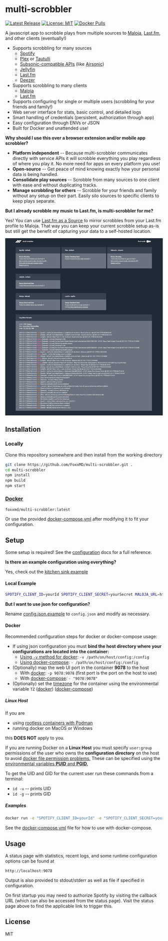 # multi-scrobbler

[![Latest Release](https://img.shields.io/github/v/release/foxxmd/multi-scrobbler)](https://github.com/FoxxMD/multi-scrobbler/releases)
[![License: MIT](https://img.shields.io/badge/License-MIT-yellow.svg)](https://opensource.org/licenses/MIT)
[![Docker Pulls](https://img.shields.io/docker/pulls/foxxmd/multi-scrobbler)](https://hub.docker.com/r/foxxmd/multi-scrobbler)

A javascript app to scrobble plays from multiple sources to [Maloja](https://github.com/krateng/maloja), [Last.fm](https://www.last.fm), and other clients (eventually!)

* Supports scrobbling for many sources
  * [Spotify](/docs/configuration.md#spotify)
  * [Plex](/docs/configuration.md#plex) or [Tautulli](/docs/configuration.md#tautulli)
  * [Subsonic-compatible APIs](/docs/configuration.md#subsonic) (like [Airsonic](https://airsonic.github.io/))
  * [Jellyfin](/docs/configuration.md#jellyfin)
  * [Last.fm](/docs/configuration.md#lastfm-source)
  * [Deezer](/docs/configuration.md#deezer)
* Supports scrobbling to many clients
  * [Maloja](/docs/configuration.md#maloja)
  * [Last.fm](/docs/configuration.md#lastfm)
* Supports configuring for single or multiple users (scrobbling for your friends and family!)
* Web server interface for stats, basic control, and detailed logs
* Smart handling of credentials (persistent, authorization through app)
* Easy configuration through ENVs or JSON
* Built for Docker and unattended use!

**Why should I use this over a browser extension and/or mobile app scrobbler?**

* **Platform independent** -- Because multi-scrobbler communicates directly with service APIs it will scrobble everything you play regardless of where you play it. No more need for apps on every platform you use!
* **Open-source** -- Get peace of mind knowing exactly how your personal data is being handled.
* **Consolidate play sources** -- Scrobble from many sources to one client with ease and without duplicating tracks.
* **Manage scrobbling for others** -- Scrobble for your friends and family without any setup on their part. Easily silo sources to specific clients to keep plays separate.

**But I already scrobble my music to Last.fm, is multi-scrobbler for me?**

Yes! You can use [Last.fm as a Source](/docs/configuration.md#lastfm-source) to mirror scrobbles from your Last.fm profile to Maloja. That way you can keep your current scrobble setup as-is but still get the benefit of capturing your data to a self-hosted location.

<img src="/assets/status-ui.jpg" width="800">

## Installation


### Locally

Clone this repository somewhere and then install from the working directory

```bash
git clone https://github.com/FoxxMD/multi-scrobbler.git .
cd multi-scrobbler
npm install
npm build
npm start
```

### [Docker](https://hub.docker.com/r/foxxmd/multi-scrobbler)

```
foxxmd/multi-scrobbler:latest
```

Or use the provided [docker-compose.yml](/docker-compose.yml) after modifying it to fit your configuration.

## Setup

Some setup is required! See the [configuration](docs/configuration.md) docs for a full reference.

**Is there an example configuration using everything?**

Yes, check out the [kitchen sink example](/docs/kitchensink.md)

#### Local Example
```bash
SPOTIFY_CLIENT_ID=yourId SPOTIFY_CLIENT_SECRET=yourSecret MALOJA_URL=http://domain.tld MALOJA_API_KEY=1234 node index.js
```

**But I want to use json for configuration?**

Rename [config.json.example](/config/config.json.example) to `config.json` and modify as necessary.

#### Docker

Recommended configuration steps for docker or docker-compose usage:

* If using json configuration you must **bind the host directory where your configurations are located into the container:**
  * [Using `-v` method for docker](https://docs.docker.com/storage/bind-mounts/#start-a-container-with-a-bind-mount): `-v /path/on/host/config:/config`
  * [Using docker-compose](https://docs.docker.com/compose/compose-file/compose-file-v3/#short-syntax-3): `- /path/on/host/config:/config`
* (Optionally) map the web UI port in the container **9078** to the host
  * With [docker](https://docs.docker.com/engine/reference/commandline/run/#publish): `-p 9078:9078` (first port is the port on the host to use)
  * With [docker-compose](https://docs.docker.com/compose/compose-file/compose-file-v3/#short-syntax-1): `- "9078:9078"`
* (Optionally) set the [timezone](https://en.wikipedia.org/wiki/List_of_tz_database_time_zones) for the container using the environmental variable `TZ` ([docker](https://docs.docker.com/engine/reference/commandline/run/#env)) ([docker-compose](https://docs.docker.com/compose/compose-file/compose-file-v3/#environment))

##### Linux Host

If you are

* using [rootless containers with Podman](https://developers.redhat.com/blog/2020/09/25/rootless-containers-with-podman-the-basics#why_podman_)
* running docker on MacOS or Windows

this **DOES NOT** apply to you.

If you are running Docker on a **Linux Host** you must specify `user:group` permissions of the user who owns the **configuration directory** on the host to avoid [docker file permission problems.](https://ikriv.com/blog/?p=4698) These can be specified using the [environmental variables **PUID** and **PGID**.](https://docs.linuxserver.io/general/understanding-puid-and-pgid)

To get the UID and GID for the current user run these commands from a terminal:

* `id -u` -- prints UID
* `id -g` -- prints GID

##### Examples

```bash
docker run -e "SPOTIFY_CLIENT_ID=yourId" -e "SPOTIFY_CLIENT_SECRET=yourSecret" -e "MALOJA_URL=http://domain.tld" -e "MALOJA_API_KEY=1234" -e "PUID=1000" -e "PGID=1000" -p 9078:9078 -v /path/on/host/config:/config foxxmd/multi-scrobbler
```

See the [docker-compose.yml](/docker-compose.yml) file for how to use with docker-compose.

## Usage

A status page with statistics, recent logs, and some runtime configuration options can be found at

```
http://localhost:9078
```
Output is also provided to stdout/stderr as well as file if specified in configuration.

On first startup you may need to authorize Spotify by visiting the callback URL (which can also be accessed from the status page). Visit the status page above to find the applicable link to trigger this.

## License

MIT
